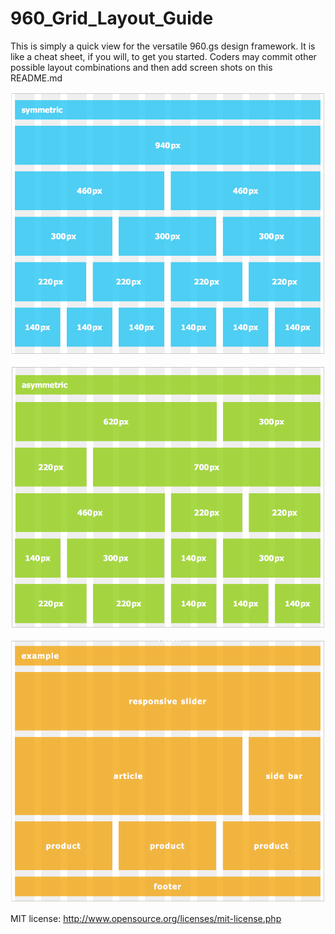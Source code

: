 # 960_Grid_Layout_Guide

This is simply a quick view for the versatile 960.gs design framework. It is like a cheat sheet, if you will, to get you started. Coders may commit other possible layout combinations and then add screen shots on this README.md

![alt text](https://github.com/boyfriendnibluefairy/960_Grid_Layout_Guide/blob/master/screenshots/01_symmetric.png)

![alt text](https://github.com/boyfriendnibluefairy/960_Grid_Layout_Guide/blob/master/screenshots/02_asymmetric.png)

![alt text](https://github.com/boyfriendnibluefairy/960_Grid_Layout_Guide/blob/master/screenshots/03_example.png)



MIT license: http://www.opensource.org/licenses/mit-license.php





